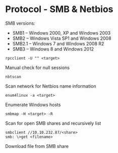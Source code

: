 # Protocol - SMB & Netbios

SMB versions:

* SMB1 – Windows 2000, XP and Windows 2003
* SMB2 – Windows Vista SP1 and Windows 2008
* SMB2.1 – Windows 7 and Windows 2008 R2
* SMB3 – Windows 8 and Windows 2012

```rpcclient -U "" <target>```

Manual check for null sessions

```nbtscan ```

Scan network for Netbios name information

```enum4linux -a <target>```

Enumerate Windows hosts

```smbmap -H <target> -R```

Scan for open SMB shares and recursively list

```
smbclient //10.10.232.87/<share>
smb: \>get <filename>
```

Download file from SMB share
